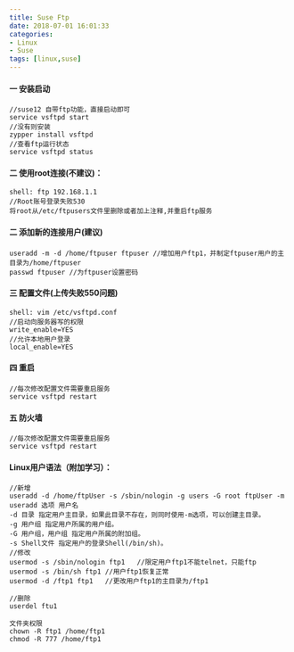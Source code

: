 ```yaml
---
title: Suse Ftp
date: 2018-07-01 16:01:33
categories: 
- Linux 
- Suse
tags: [linux,suse]
---
```


<meta name="referrer" content="no-referrer" />


#### 一 安装启动
```
//suse12 自带ftp功能，直接启动即可
service vsftpd start
//没有则安装
zypper install vsftpd
//查看ftp运行状态
service vsftpd status
```

#### 二 使用root连接(不建议)：
```
shell: ftp 192.168.1.1
//Root账号登录失败530
将root从/etc/ftpusers文件里删除或者加上注释,并重启ftp服务 
```

#### 二 添加新的连接用户(建议)
```
useradd -m -d /home/ftpuser ftpuser //增加用户ftp1，并制定ftpuser用户的主目录为/home/ftpuser
passwd ftpuser //为ftpuser设置密码
```

#### 三 配置文件(上传失败550问题)
```
shell: vim /etc/vsftpd.conf
//启动向服务器写的权限
write_enable=YES    
//允许本地用户登录
local_enable=YES
```
#### 四 重启

```
//每次修改配置文件需要重启服务
service vsftpd restart
```

#### 五 防火墙

```
//每次修改配置文件需要重启服务
service vsftpd restart
```

#### Linux用户语法（附加学习）：

```
//新增
useradd -d /home/ftpUser -s /sbin/nologin -g users -G root ftpUser -m
useradd 选项 用户名
-d 目录 指定用户主目录，如果此目录不存在，则同时使用-m选项，可以创建主目录。
-g 用户组 指定用户所属的用户组。
-G 用户组，用户组 指定用户所属的附加组。
-s Shell文件 指定用户的登录Shell(/bin/sh)。
//修改
usermod -s /sbin/nologin ftp1	//限定用户ftp1不能telnet，只能ftp    
usermod -s /bin/sh ftp1	//用户ftp1恢复正常
usermod -d /ftp1 ftp1	//更改用户ftp1的主目录为/ftp1

//删除
userdel ftu1

文件夹权限
chown -R ftp1 /home/ftp1
chmod -R 777 /home/ftp1
```

